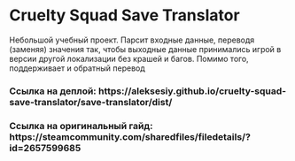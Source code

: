 <h1>Cruelty Squad Save Translator</h1>

Небольшой учебный проект. Парсит входные данные, переводя (заменяя) значения так, чтобы выходные данные принимались игрой в версии другой локализации без крашей и багов. Помимо того, поддерживает и обратный перевод

<h3>Ссылка на деплой: https://aleksesiy.github.io/cruelty-squad-save-translator/save-translator/dist/</h3>
<h3>Ссылка на оригинальный гайд: https://steamcommunity.com/sharedfiles/filedetails/?id=2657599685</h3>

